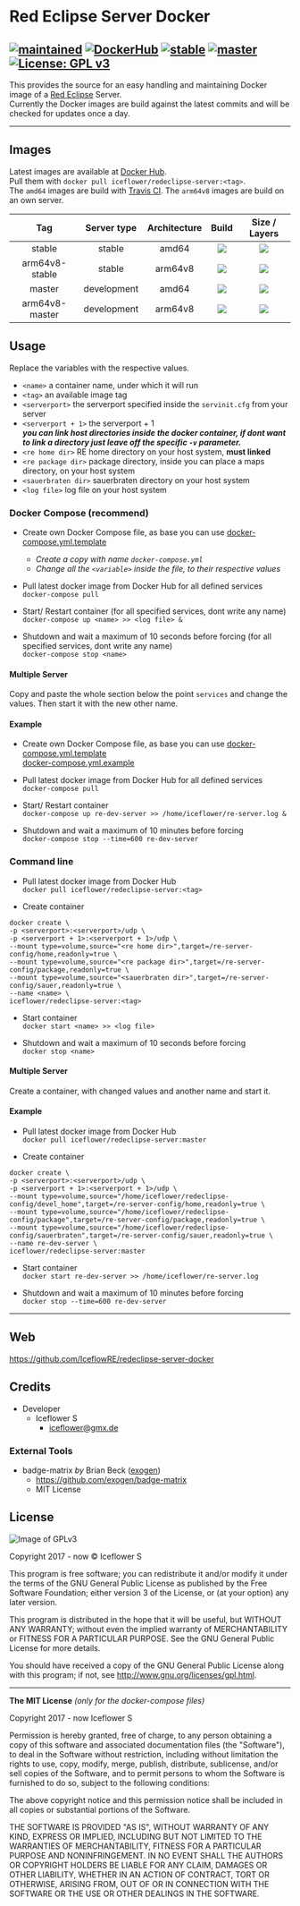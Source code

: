 # Red Eclipse Server Docker
[![maintained](https://img.shields.io/badge/maintained-yes-brightgreen.svg)][github]
[![DockerHub](https://img.shields.io/badge/Docker_Hub--FF69A4.svg?style=social)][docker hub]
[![stable](https://badges.herokuapp.com/travis/IceflowRE/redeclipse-server-docker?env=BRANCH=stable&label=stable)][travis ci]
[![master](https://badges.herokuapp.com/travis/IceflowRE/redeclipse-server-docker?env=BRANCH=master&label=master)][travis ci]
[![License: GPL v3](https://img.shields.io/badge/License-GPL%20v3-blue.svg)](https://www.gnu.org/licenses/gpl-3.0)
---

This provides the source for an easy handling and maintaining Docker image of a [Red Eclipse](https://redeclipse.net/) Server.  
Currently the Docker images are build against the latest commits and will be checked for updates once a day.

---

## Images
Latest images are available at [Docker Hub][docker hub].  
Pull them with `docker pull iceflower/redeclipse-server:<tag>`.  
The `amd64` images are build with [Travis CI][travis ci]. The `arm64v8` images are build on an own server.

|       Tag      | Server type | Architecture |              Build              |                  Size / Layers                |
|:--------------:|:-----------:|:------------:|:-------------------------------:|:---------------------------------------------:|
|     stable     |    stable   |     amd64    | [![][travis stable]][travis ci] |     [![][mbadge stable]][mbadge stable l]     |
| arm64v8-stable |    stable   |    arm64v8   |     [![][no build]][github]     | [![][mbadge arm stable]][mbadge arm stable l] |
|     master     | development |     amd64    | [![][travis master]][travis ci] |     [![][mbadge master]][mbadge master l]     |
| arm64v8-master | development |    arm64v8   |     [![][no build]][github]     | [![][mbadge arm master]][mbadge arm master l] |

## Usage
Replace the variables with the respective values.

  - `<name>` a container name, under which it will run
  - `<tag>` an available image tag
  - `<serverport>` the serverport specified inside the `servinit.cfg` from your server
  - `<serverport + 1>` the serverport + 1  
  ***you can link host directories inside the docker container, if dont want to link a directory just leave off the specific `-v` parameter.***
  - `<re home dir>` RE home directory on your host system, **must linked**
  - `<re package dir>` package directory, inside you can place a maps directory, on your host system
  - `<sauerbraten dir>` sauerbraten directory on your host system
  - `<log file>` log file on your host system

### Docker Compose (recommend)
- Create own Docker Compose file, as base you can use [docker-compose.yml.template](./docker-compose.yml.template)  
  - *Create a copy with name `docker-compose.yml`*
  - *Change all the `<variable>` inside the file, to their respective values*

- Pull latest docker image from Docker Hub for all defined services  
`docker-compose pull`

- Start/ Restart container (for all specified services, dont write any name)  
`docker-compose up <name> >> <log file> &`

- Shutdown and wait a maximum of 10 seconds before forcing (for all specified services, dont write any name)  
`docker-compose stop <name>`

#### Multiple Server
Copy and paste the whole section below the point `services` and change the values. Then start it with the new other name.

#### Example
- Create own Docker Compose file, as base you can use [docker-compose.yml.template](./docker-compose.yml.template)  
[docker-compose.yml.example](./docker-compose.yml.example)

- Pull latest docker image from Docker Hub for all defined services  
`docker-compose pull`

- Start/ Restart container  
`docker-compose up re-dev-server >> /home/iceflower/re-server.log &`

- Shutdown and wait a maximum of 10 minutes before forcing  
`docker-compose stop --time=600 re-dev-server`

### Command line
- Pull latest docker image from Docker Hub  
`docker pull iceflower/redeclipse-server:<tag>`

- Create container  
```
docker create \
-p <serverport>:<serverport>/udp \
-p <serverport + 1>:<serverport + 1>/udp \
--mount type=volume,source="<re home dir>",target=/re-server-config/home,readonly=true \
--mount type=volume,source="<re package dir>",target=/re-server-config/package,readonly=true \
--mount type=volume,source="<sauerbraten dir>",target=/re-server-config/sauer,readonly=true \
--name <name> \
iceflower/redeclipse-server:<tag>
```

- Start container  
`docker start <name> >> <log file>`

- Shutdown and wait a maximum of 10 seconds before forcing  
`docker stop <name>`

#### Multiple Server
Create a container, with changed values and another name and start it.

#### Example
- Pull latest docker image from Docker Hub  
`docker pull iceflower/redeclipse-server:master`

- Create container  
```
docker create \
-p <serverport>:<serverport>/udp \
-p <serverport + 1>:<serverport + 1>/udp \
--mount type=volume,source="/home/iceflower/redeclipse-config/devel_home",target=/re-server-config/home,readonly=true \
--mount type=volume,source="/home/iceflower/redeclipse-config/package",target=/re-server-config/package,readonly=true \
--mount type=volume,source="/home/iceflower/redeclipse-config/sauerbraten",target=/re-server-config/sauer,readonly=true \
--name re-dev-server \
iceflower/redeclipse-server:master
```

- Start container  
`docker start re-dev-server >> /home/iceflower/re-server.log`

- Shutdown and wait a maximum of 10 minutes before forcing  
`docker stop --time=600 re-dev-server`

---

## Web
https://github.com/IceflowRE/redeclipse-server-docker

## Credits
- Developer
  - Iceflower S
    - iceflower@gmx.de

### External Tools
- badge-matrix *by* Brian Beck ([exogen](https://github.com/exogen))
    - https://github.com/exogen/badge-matrix
    - MIT License

## License
![Image of GPLv3](http://www.gnu.org/graphics/gplv3-127x51.png)

Copyright 2017 - now © Iceflower S

This program is free software; you can redistribute it and/or modify it under the terms of the GNU General Public License as published by the Free Software Foundation; either version 3 of the License, or (at your option) any later version.

This program is distributed in the hope that it will be useful, but WITHOUT ANY WARRANTY; without even the implied warranty of MERCHANTABILITY or FITNESS FOR A PARTICULAR PURPOSE. See the GNU General Public License for more details.

You should have received a copy of the GNU General Public License along with this program; if not, see <http://www.gnu.org/licenses/gpl.html>.

---

**The MIT License** *(only for the docker-compose files)*

Copyright 2017 - now Iceflower S

Permission is hereby granted, free of charge, to any person obtaining a copy of this software and associated documentation files (the "Software"), to deal in the Software without restriction, including without limitation the rights to use, copy, modify, merge, publish, distribute, sublicense, and/or sell copies of the Software, and to permit persons to whom the Software is furnished to do so, subject to the following conditions:

The above copyright notice and this permission notice shall be included in all copies or substantial portions of the Software.

THE SOFTWARE IS PROVIDED "AS IS", WITHOUT WARRANTY OF ANY KIND, EXPRESS OR IMPLIED, INCLUDING BUT NOT LIMITED TO THE WARRANTIES OF MERCHANTABILITY, FITNESS FOR A PARTICULAR PURPOSE AND NONINFRINGEMENT. IN NO EVENT SHALL THE AUTHORS OR COPYRIGHT HOLDERS BE LIABLE FOR ANY CLAIM, DAMAGES OR OTHER LIABILITY, WHETHER IN AN ACTION OF CONTRACT, TORT OR OTHERWISE, ARISING FROM, OUT OF OR IN CONNECTION WITH THE SOFTWARE OR THE USE OR OTHER DEALINGS IN THE SOFTWARE.

[travis ci]: https://travis-ci.org/IceflowRE/redeclipse-server-docker
[github]: https://github.com/IceflowRE/redeclipse-server-docker
[docker hub]: https://hub.docker.com/r/iceflower/redeclipse-server
[no build]: https://img.shields.io/badge/build-inaccessible-lightgrey.svg
[travis stable]: https://badges.herokuapp.com/travis/IceflowRE/redeclipse-server-docker?env=BRANCH=stable&label=build
[travis master]: https://badges.herokuapp.com/travis/IceflowRE/redeclipse-server-docker?env=BRANCH=master&label=build
[mbadge stable]: https://images.microbadger.com/badges/image/iceflower/redeclipse-server:stable.svg
[mbadge stable l]: https://microbadger.com/images/iceflower/redeclipse-server:stable
[mbadge master]: https://images.microbadger.com/badges/image/iceflower/redeclipse-server:master.svg
[mbadge master l]: https://microbadger.com/images/iceflower/redeclipse-server:master
[mbadge arm stable]: https://images.microbadger.com/badges/image/iceflower/redeclipse-server:arm64v8-stable.svg
[mbadge arm stable l]: https://microbadger.com/images/iceflower/redeclipse-server:arm64v8-stable
[mbadge arm master]: https://images.microbadger.com/badges/image/iceflower/redeclipse-server:arm64v8-master.svg
[mbadge arm master l]: https://microbadger.com/images/iceflower/redeclipse-server:arm64v8-master
